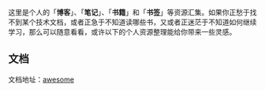 这里是个人的「**博客**」、「**笔记**」、「**书籍**」和「**书签**」等资源汇集。如果你正愁于找不到某个技术文档，或者正急于不知道读哪些书，又或者正迷茫于不知道如何继续学习，那么可以随意看看，或许以下的个人资源整理能给你带来一些灵感。

## 文档

文档地址：[awesome](https://ziyi2.github.io/awesome/)
